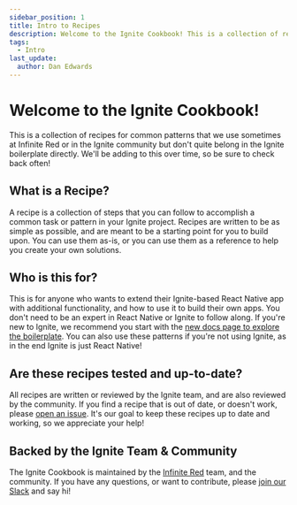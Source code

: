 ```yaml
---
sidebar_position: 1
title: Intro to Recipes
description: Welcome to the Ignite Cookbook! This is a collection of recipes for common patterns in Ignite projects.
tags:
  - Intro
last_update:
  author: Dan Edwards
---
```


# Welcome to the Ignite Cookbook!

This is a collection of recipes for common patterns that we use sometimes at Infinite Red or in the Ignite community but don't quite belong in the Ignite boilerplate directly. We'll be adding to this over time, so be sure to check back often!

## What is a Recipe?

A recipe is a collection of steps that you can follow to accomplish a common task or pattern in your Ignite project. Recipes are written to be as simple as possible, and are meant to be a starting point for you to build upon. You can use them as-is, or you can use them as a reference to help you create your own solutions.

## Who is this for?

This is for anyone who wants to extend their Ignite-based React Native app with additional functionality, and how to use it to build their own apps. You don't need to be an expert in React Native or Ignite to follow along. If you're new to Ignite, we recommend you start with the [new docs page to explore the boilerplate](https://github.com/infinitered/ignite/tree/master/docs/). You can also use these patterns if you're not using Ignite, as in the end Ignite is just React Native!

## Are these recipes tested and up-to-date?

All recipes are written or reviewed by the Ignite team, and are also reviewed by the community. If you find a recipe that is out of date, or doesn't work, please [open an issue](https://github.com/infinitered/ignite-cookbook/issues). It's our goal to keep these recipes up to date and working, so we appreciate your help!

## Backed by the Ignite Team & Community

The Ignite Cookbook is maintained by the [Infinite Red](https://infinite.red) team, and the community. If you have any questions, or want to contribute, please [join our Slack](https://join.slack.com/t/infiniteredcommunity/shared_invite/zt-1e1gob8vn-pcFjKM~n1c~aXFsTnvHpdg) and say hi!
